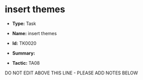 # insert themes

* **Type:** Task

* **Name:** insert themes

* **Id:** TK0020

* **Summary:** 

* **Tactic:** TA08

DO NOT EDIT ABOVE THIS LINE - PLEASE ADD NOTES BELOW